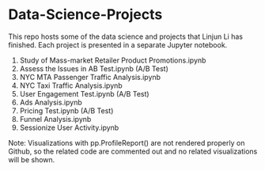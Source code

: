 # Data-Science-Projects
This repo hosts some of the data science and projects that Linjun Li has finished. Each project is presented in a separate Jupyter notebook.

1. Study of Mass-market Retailer Product Promotions.ipynb
2. Assess the Issues in AB Test.ipynb (A/B Test)
3. NYC MTA Passenger Traffic Analysis.ipynb
4. NYC Taxi Traffic Analysis.ipynb
5. User Engagement Test.ipynb (A/B Test)
6. Ads Analysis.ipynb
7. Pricing Test.ipynb (A/B Test)
8. Funnel Analysis.ipynb
11. Sessionize User Activity.ipynb

Note: 
Visualizations with pp.ProfileReport() are not rendered properly on Github, so the related code are commented out and no related visualizations will be shown.
